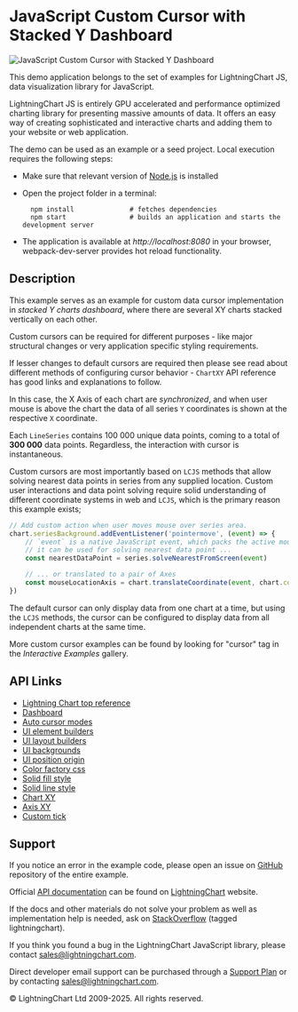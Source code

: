 # JavaScript Custom Cursor with Stacked Y Dashboard

![JavaScript Custom Cursor with Stacked Y Dashboard](customCursorStackedY-darkGold.png)

This demo application belongs to the set of examples for LightningChart JS, data visualization library for JavaScript.

LightningChart JS is entirely GPU accelerated and performance optimized charting library for presenting massive amounts of data. It offers an easy way of creating sophisticated and interactive charts and adding them to your website or web application.

The demo can be used as an example or a seed project. Local execution requires the following steps:

-   Make sure that relevant version of [Node.js](https://nodejs.org/en/download/) is installed
-   Open the project folder in a terminal:

          npm install              # fetches dependencies
          npm start                # builds an application and starts the development server

-   The application is available at _http://localhost:8080_ in your browser, webpack-dev-server provides hot reload functionality.


## Description

This example serves as an example for custom data cursor implementation in _stacked Y charts dashboard_, where there are several XY charts stacked vertically on each other.

Custom cursors can be required for different purposes - like major structural changes or very application specific styling requirements.

If lesser changes to default cursors are required then please see read about different methods of configuring cursor behavior - `ChartXY` API reference has good links and explanations to follow.

In this case, the X Axis of each chart are _synchronized_, and when user mouse is above the chart the data of all series `Y` coordinates is shown at the respective `X` coordinate.

Each `LineSeries` contains 100 000 unique data points, coming to a total of **300 000** data points. Regardless, the interaction with cursor is instantaneous.

Custom cursors are most importantly based on `LCJS` methods that allow solving nearest data points in series from any supplied location.
Custom user interactions and data point solving require solid understanding of different coordinate systems in web and `LCJS`, which is the primary reason this example exists;

```javascript
// Add custom action when user moves mouse over series area.
chart.seriesBackground.addEventListener('pointermove', (event) => {
    // `event` is a native JavaScript event, which packs the active mouse location in `clientX` and `clientY` properties.
    // it can be used for solving nearest data point ...
    const nearestDataPoint = series.solveNearestFromScreen(event)

    // ... or translated to a pair of Axes
    const mouseLocationAxis = chart.translateCoordinate(event, chart.coordsAxis)
})
```

The default cursor can only display data from one chart at a time, but using the `LCJS` methods, the cursor can be configured to display data from all independent charts at the same time.

More custom cursor examples can be found by looking for "cursor" tag in the _Interactive Examples_ gallery.


## API Links

* [Lightning Chart top reference]
* [Dashboard]
* [Auto cursor modes]
* [UI element builders]
* [UI layout builders]
* [UI backgrounds]
* [UI position origin]
* [Color factory css]
* [Solid fill style]
* [Solid line style]
* [Chart XY]
* [Axis XY]
* [Custom tick]


## Support

If you notice an error in the example code, please open an issue on [GitHub][0] repository of the entire example.

Official [API documentation][1] can be found on [LightningChart][2] website.

If the docs and other materials do not solve your problem as well as implementation help is needed, ask on [StackOverflow][3] (tagged lightningchart).

If you think you found a bug in the LightningChart JavaScript library, please contact sales@lightningchart.com.

Direct developer email support can be purchased through a [Support Plan][4] or by contacting sales@lightningchart.com.

[0]: https://github.com/Arction/
[1]: https://lightningchart.com/lightningchart-js-api-documentation/
[2]: https://lightningchart.com
[3]: https://stackoverflow.com/questions/tagged/lightningchart
[4]: https://lightningchart.com/support-services/

© LightningChart Ltd 2009-2025. All rights reserved.


[Lightning Chart top reference]: https://lightningchart.com/js-charts/api-documentation/v8.0.1/interfaces/LightningChart.html
[Dashboard]: https://lightningchart.com/js-charts/api-documentation/v8.0.1/classes/Dashboard.html
[Auto cursor modes]: https://lightningchart.com/js-charts/api-documentation/v8.0.1/enums/AutoCursorModes.html
[UI element builders]: https://lightningchart.com/js-charts/api-documentation/v8.0.1/variables/UIElementBuilders.html
[UI layout builders]: https://lightningchart.com/js-charts/api-documentation/v8.0.1/variables/UILayoutBuilders.html
[UI backgrounds]: https://lightningchart.com/js-charts/api-documentation/v8.0.1/variables/UIBackgrounds.html
[UI position origin]: https://lightningchart.com/js-charts/api-documentation/v8.0.1/variables/UIOrigins.html
[Color factory css]: https://lightningchart.com/js-charts/api-documentation/v8.0.1/functions/ColorCSS.html
[Solid fill style]: https://lightningchart.com/js-charts/api-documentation/v8.0.1/classes/SolidFill.html
[Solid line style]: https://lightningchart.com/js-charts/api-documentation/v8.0.1/classes/SolidLine.html
[Chart XY]: https://lightningchart.com/js-charts/api-documentation/v8.0.1/classes/ChartXY.html
[Axis XY]: https://lightningchart.com/js-charts/api-documentation/v8.0.1/classes/Axis.html
[Custom tick]: https://lightningchart.com/js-charts/api-documentation/v8.0.1/classes/CustomTick.html

